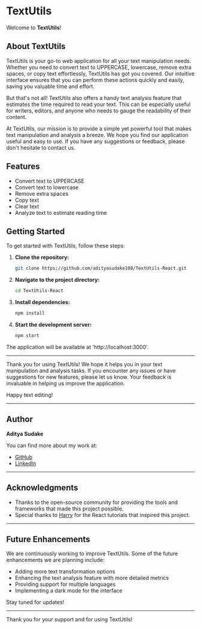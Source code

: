 # TextUtils

Welcome to **TextUtils**!

## About TextUtils

TextUtils is your go-to web application for all your text manipulation needs. Whether you need to convert text to UPPERCASE, lowercase, remove extra spaces, or copy text effortlessly, TextUtils has got you covered. Our intuitive interface ensures that you can perform these actions quickly and easily, saving you valuable time and effort.

But that's not all! TextUtils also offers a handy text analysis feature that estimates the time required to read your text. This can be especially useful for writers, editors, and anyone who needs to gauge the readability of their content.

At TextUtils, our mission is to provide a simple yet powerful tool that makes text manipulation and analysis a breeze. We hope you find our application useful and easy to use. If you have any suggestions or feedback, please don't hesitate to contact us.

## Features

- Convert text to UPPERCASE
- Convert text to lowercase
- Remove extra spaces
- Copy text
- Clear text
- Analyze text to estimate reading time

## Getting Started

To get started with TextUtils, follow these steps:

1. **Clone the repository:**
   ```sh
   git clone https://github.com/adityasudake108/TextUtils-React.git
2. **Navigate to the project directory:**
   ```sh
   cd TextUtils-React
3. **Install dependencies:**
   ```sh
   npm install
4. **Start the development server:**
   ```sh
   npm start

The application will be available at 'http://localhost:3000'.

---

Thank you for using TextUtils! We hope it helps you in your text manipulation and analysis tasks. If you encounter any issues or have suggestions for new features, please let us know. Your feedback is invaluable in helping us improve the application.

Happy text editing!

---

## Author

**Aditya Sudake**

You can find more about my work at:
- [GitHub](https://github.com/adityasudake108)
- [LinkedIn](https://www.linkedin.com/in/aditya-sudake-a80b0b243/)

---

## Acknowledgments

- Thanks to the open-source community for providing the tools and frameworks that made this project possible.
- Special thanks to [Harry](https://www.youtube.com/c/CodeWithHarry) for the React tutorials that inspired this project.

---

## Future Enhancements

We are continuously working to improve TextUtils. Some of the future enhancements we are planning include:
- Adding more text transformation options
- Enhancing the text analysis feature with more detailed metrics
- Providing support for multiple languages
- Implementing a dark mode for the interface

Stay tuned for updates!

---

Thank you for your support and for using TextUtils!
